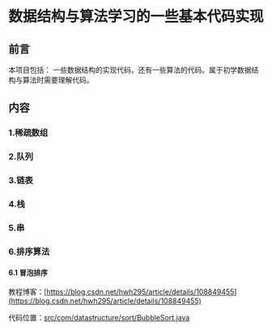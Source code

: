 # 数据结构与算法学习的一些基本代码实现
## 前言
本项目包括：
一些数据结构的实现代码，还有一些算法的代码。属于初学数据结构与算法时需要理解代码。
## 内容
### 1.稀疏数组
### 2.队列
### 3.链表
### 4.栈
### 5.串
### 6.排序算法
#### 6.1 冒泡排序
教程博客：[https://blog.csdn.net/hwh295/article/details/108849455](https://blog.csdn.net/hwh295/article/details/108849455) 

代码位置：[src/com/datastructure/sort/BubbleSort.java](src/com/datastructure/sort/BubbleSort.java)